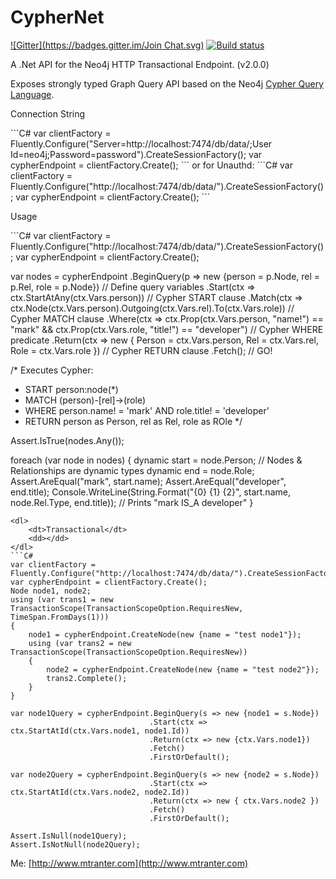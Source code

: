 
CypherNet
=========
[![Gitter](https://badges.gitter.im/Join Chat.svg)](https://gitter.im/mtranter/CypherNet?utm_source=badge&utm_medium=badge&utm_campaign=pr-badge&utm_content=badge)
[![Build status](https://ci.appveyor.com/api/projects/status/mtpg771qhljc3jai?svg=true)](https://ci.appveyor.com/project/mtranter/cyphernet)

A .Net API for the Neo4j HTTP Transactional Endpoint. (v2.0.0)

Exposes strongly typed Graph Query API based on the Neo4j [Cypher Query Language](http://docs.neo4j.org/chunked/milestone/cypher-query-lang.html).

<dl>
    <dt>Connection String</dt>
    <dd></dd>
</dl>
```C#
var clientFactory = Fluently.Configure("Server=http://localhost:7474/db/data/;User Id=neo4j;Password=password").CreateSessionFactory();
var cypherEndpoint = clientFactory.Create();
```
or for Unauthd:
```C#
var clientFactory = Fluently.Configure("http://localhost:7474/db/data/").CreateSessionFactory();
var cypherEndpoint = clientFactory.Create();
```
<dl>
    <dt>Usage</dt>
    <dd></dd>
</dl>
```C#
var clientFactory = Fluently.Configure("http://localhost:7474/db/data/").CreateSessionFactory();
var cypherEndpoint = clientFactory.Create();

var nodes = cypherEndpoint
    .BeginQuery(p => new {person = p.Node, rel = p.Rel, role = p.Node}) // Define query variables
    .Start(ctx => ctx.StartAtAny(ctx.Vars.person)) // Cypher START clause
    .Match(ctx => ctx.Node(ctx.Vars.person).Outgoing(ctx.Vars.rel).To(ctx.Vars.role)) // Cypher MATCH clause
    .Where(ctx =>
           ctx.Prop<string>(ctx.Vars.person, "name!") == "mark" && ctx.Prop<string>(ctx.Vars.role, "title!") == "developer")
    // Cypher WHERE predicate
    .Return(ctx => new { Person = ctx.Vars.person, Rel = ctx.Vars.rel, Role = ctx.Vars.role }) // Cypher RETURN clause
    .Fetch(); // GO!

/* Executes Cypher: 
 * START person:node(*) 
 * MATCH (person)-[rel]->(role) 
 * WHERE person.name! = 'mark' AND role.title! = 'developer' 
 * RETURN person as Person, rel as Rel, role as ROle
*/

Assert.IsTrue(nodes.Any());

foreach (var node in nodes)
{
    dynamic start = node.Person; // Nodes & Relationships are dynamic types
    dynamic end = node.Role;
    Assert.AreEqual("mark", start.name);
    Assert.AreEqual("developer", end.title);
    Console.WriteLine(String.Format("{0} {1} {2}", start.name, node.Rel.Type, end.title));
        // Prints "mark IS_A developer"
}
```
<dl>
    <dt>Transactional</dt>
    <dd></dd>
</dl>
```C#
var clientFactory = Fluently.Configure("http://localhost:7474/db/data/").CreateSessionFactory();
var cypherEndpoint = clientFactory.Create();
Node node1, node2;
using (var trans1 = new TransactionScope(TransactionScopeOption.RequiresNew, TimeSpan.FromDays(1)))
{
    node1 = cypherEndpoint.CreateNode(new {name = "test node1"});
    using (var trans2 = new TransactionScope(TransactionScopeOption.RequiresNew))
    {
        node2 = cypherEndpoint.CreateNode(new {name = "test node2"});
        trans2.Complete();
    }
}

var node1Query = cypherEndpoint.BeginQuery(s => new {node1 = s.Node})
                               .Start(ctx => ctx.StartAtId(ctx.Vars.node1, node1.Id))
                               .Return(ctx => new {ctx.Vars.node1})
                               .Fetch()
                               .FirstOrDefault();

var node2Query = cypherEndpoint.BeginQuery(s => new {node2 = s.Node})
                               .Start(ctx => ctx.StartAtId(ctx.Vars.node2, node2.Id))
                               .Return(ctx => new { ctx.Vars.node2 })
                               .Fetch()
                               .FirstOrDefault();

Assert.IsNull(node1Query);
Assert.IsNotNull(node2Query);
```


Me: [http://www.mtranter.com](http://www.mtranter.com)

